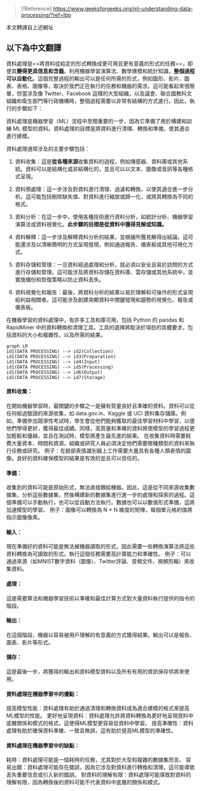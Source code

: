 
>[!Reference]
>https://www.geeksforgeeks.org/ml-understanding-data-processing/?ref=lbp

本文轉譯自上述網址
## 以下為中文翻譯

資料處理是==將資料從給定的形式轉換成更可用且更有意義的形式的任務==，即使其**變得更具信息和含義**。利用機器學習演算法、數學建模和統計知識，**整個過程可以自動化**。這個完整過程的輸出可以是任何所需的形式，例如圖形、影片、圖表、表格、圖像等，取決於我們正在執行的任務和機器的需求。這可能看起來很簡單，但當涉及像 Twitter、Facebook 這樣的大型組織，以及議會、聯合國教科文組織和衛生部門等行政機構時，整個過程需要以非常有結構的方式進行。因此，執行的步驟如下：

資料處理是機器學習（ML）流程中至關重要的一步，因為它準備了用於構建和訓練 ML 模型的資料。資料處理的目標是將資料進行清理、轉換和準備，使其適合進行建模。

資料處理通常涉及的主要步驟包括：

1. 資料收集：這是**從各種來源**收集資料的過程，例如傳感器、資料庫或其他系統。資料可以是結構化或非結構化的，並且可以以文本、圖像或音訊等各種格式呈現。

2. 資料預處理：這一步涉及對資料進行清理、過濾和轉換，以使其適合進一步分析。這可能包括刪除缺失值、對資料進行縮放或歸一化，或將其轉換為不同的格式。

3. 資料分析：在這一步中，使用各種技術進行資料分析，如統計分析、機器學習演算法或資料視覺化。**此步驟的目標是從資料中獲得見解或知識。**

4. 資料解釋：這一步涉及解釋資料分析的結果，並根據所獲見解得出結論。這可能還涉及以清晰簡明的方式呈現發現，例如通過報告、儀表板或其他可視化方式。

5. 資料存儲和管理：一旦資料經過處理和分析，就必須以安全且易於訪問的方式進行存儲和管理。這可能涉及將資料存儲在資料庫、雲存儲或其他系統中，並實施備份和恢復策略以防止資料丟失。

6. 資料視覺化和報告：最後，將資料分析的結果以易於理解和可操作的形式呈現給利益相關者。這可能涉及創建突顯資料中關鍵發現和趨勢的視覺化、報告或儀表板。

在機器學習的資料處理中，有許多工具和庫可用，包括 Python 的 pandas 和 RapidMiner 中的資料轉換和清理工具。工具的選擇將取決於項目的具體要求，包括資料的大小和複雜性，以及所需的結果。
```mermaid
graph LR
id1(DATA PROCESSING) --> id2(Collection)
id1(DATA PROCESSING) --> id3(Preparation)
id1(DATA PROCESSING) --> id4(Input)
id1(DATA PROCESSING) --> id5(Processing)
id1(DATA PROCESSING) --> id6(Output)
id1(DATA PROCESSING) --> id7(Storage)
```

#### 資料收集：
在開始機器學習時，最關鍵的步驟之一是擁有質量良好且準確的資料。資料可以從任何經過驗證的來源收集，如 data.gov.in、Kaggle 或 UCI 資料集存儲庫。例如，準備參加競爭性考試時，學生會從他們能夠獲取的最佳學習材料中學習，以便他們學得更好，獲得最佳成績。同樣，高質量和準確的資料將使模型的學習過程更加輕鬆和優越，並且在測試時，模型將產生最先進的結果。
在收集資料時需要耗費大量資本、時間和資源。組織或研究人員必須決定他們需要哪種類型的資料來執行任務或研究。
例子：在臉部表情識別器上工作需要大量具有各種人類表情的圖像。良好的資料確保模型的結果是有效的並且可以信任的。

#### 準備：
收集到的資料可能是原始形式，無法直接餵給機器。因此，這是從不同來源收集數據集，分析這些數據集，然後構建新的數據集進行進一步的處理和探索的過程。這個準備可以手動執行，也可以從自動方法執行。數據也可以以數值形式準備，這將加速模型的學習。
例子：圖像可以轉換為 N * N 維度的矩陣，每個單元格的值將指示圖像像素。

#### 輸入：
現在準備好的資料可能是無法被機器讀取的形式，因此需要一些轉換演算法將這些資料轉換為可讀取的形式。執行這個任務需要高計算能力和準確性。
例子：可以通過來源（如MNIST數字資料（圖像）、Twitter評論、音頻文件、視頻剪輯）來收集資料。

#### 處理：
這是需要算法和機器學習技術以準確和最佳計算方式對大量資料執行提供的指令的階段。

#### 輸出：
在這個階段，機器以容易被用戶理解的有意義的方式獲得結果。輸出可以是報告、圖表、影片等形式。

#### 儲存：
這是最後一步，將獲得的輸出和資料模型資料以及所有有用的資訊保存供將來使用。

#### 資料處理在機器學習中的優點：
提高模型性能：資料處理有助於通過清理和轉換資料成為適合建模的格式來提高ML模型的性能。
更好地呈現資料：資料處理允許將資料轉換為更好地呈現資料中底層關係和模式的格式，這使得ML模型更容易從資料中學習。
提高準確性：資料處理有助於確保資料準確、一致且無誤，這有助於提高ML模型的準確性。

#### 資料處理在機器學習中的缺點：
耗時：資料處理可能是一個耗時的任務，尤其對於大型和複雜的數據集而言。
容易出錯：資料處理可能存在錯誤，因為它涉及對資料進行轉換和清理，這可能導致丟失重要信息或引入新的錯誤。
對資料的理解有限：資料處理可能導致對資料的理解有限，因為轉換後的資料可能不代表資料中底層的關係和模式。
